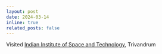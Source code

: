 ```yaml
---
layout: post
date: 2024-03-14
inline: true
related_posts: false
---
```


Visited <a href="https://www.iist.ac.in/">Indian Institute of Space and Technology</a>, Trivandrum
